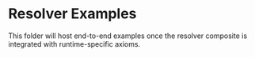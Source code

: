 # Resolver Examples

This folder will host end-to-end examples once the resolver composite is integrated with runtime-specific axioms.
